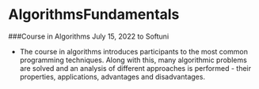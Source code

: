 # AlgorithmsFundamentals
###Course in Algorithms July 15, 2022 to Softuni
* The course in algorithms introduces participants to the most common programming techniques. Along with this, many algorithmic problems are solved and an analysis of different approaches is performed - their properties, applications, advantages and disadvantages.
